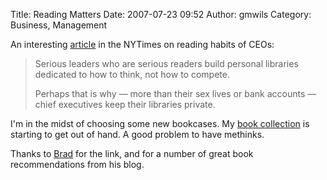 Title: Reading Matters
Date: 2007-07-23 09:52
Author: gmwils
Category: Business, Management

An interesting [article][] in the NYTimes on reading habits of CEOs:

> Serious leaders who are serious readers build personal libraries
> dedicated to how to think, not how to compete.
>
> Perhaps that is why — more than their sex lives or bank accounts —
> chief executives keep their libraries private.

I'm in the midst of choosing some new bookcases. My [book collection][]
is starting to get out of hand. A good problem to have methinks.

Thanks to [Brad][] for the link, and for a number of great book
recommendations from his blog.

  [article]: http://www.nytimes.com/2007/07/21/business/21libraries.html?ex=1185681600&en=caab541e2182a66d&ei=5070&emc=eta1
  [book collection]: http://pseudofish.com/blog/books/
  [Brad]: http://www.feld.com/blog/archives/2007/07/harry_potter_fa.html
